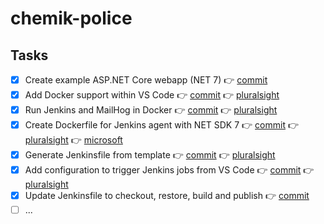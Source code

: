 # chemik-police

## Tasks
- [x] Create example ASP.NET Core webapp (NET 7) 👉 [commit](https://github.com/michalantolik/devops-aspnetcore-mvc/commit/6ec382cd81a8ffb0fe266ce239df693f784576b4)
- [x] Add Docker support within VS Code 👉 [commit](https://github.com/michalantolik/devops-aspnetcore-mvc/commit/d180a4a3c2761c9f9ef95f5e32689afc4a9bd47c) 👉 [pluralsight](https://app.pluralsight.com/course-player?clipId=ad32d37c-211e-4b40-8560-34f683369147)
- [x] Run Jenkins and MailHog in Docker 👉 [commit](https://github.com/michalantolik/devops-aspnetcore-mvc/commit/241ea66082715094bad98c4e13c85ba35d21aa3d) 👉 [pluralsight](https://app.pluralsight.com/course-player?clipId=716dc35e-1797-4bb9-b160-1812b2bf878f)
- [x] Create Dockerfile for Jenkins agent with NET SDK 7 👉 [commit](https://github.com/michalantolik/chemik-police/commit/96c57afbe87a626f4d0853268bab8af6abc84f2a) 👉 [pluralsight](https://app.pluralsight.com/course-player?clipId=1e5f5331-6120-441e-bb51-c8def0c092f4) 👉 [microsoft](https://learn.microsoft.com/en-us/dotnet/core/install/linux-debian)
- [x] Generate Jenkinsfile from template 👉 [commit](https://github.com/michalantolik/chemik-police/commit/01209761ee9db70e7c712e085613973e5e69cbd8) 👉 [pluralsight](https://app.pluralsight.com/course-player?clipId=757a2b77-e337-4e7a-9288-cfff8a89970c)
- [x] Add configuration to trigger Jenkins jobs from VS Code 👉 [commit](https://github.com/michalantolik/chemik-police/commit/eeb3cbc16f5a37c23fec785f4e35bcbf835bf2a6) 👉 [pluralsight](https://app.pluralsight.com/course-player?clipId=757a2b77-e337-4e7a-9288-cfff8a89970c)
- [x] Update Jenkinsfile to checkout, restore, build and publish 👉 [commit](https://github.com/michalantolik/chemik-police/commit/623e014a6a4ac327d4cdfaacb447285244a920cb)
- [ ] ...
